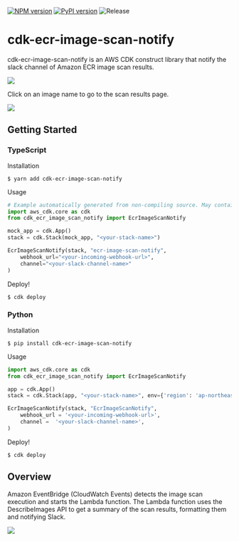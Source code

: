 [![NPM version](https://badge.fury.io/js/cdk-ecr-image-scan-notify.svg)](https://badge.fury.io/js/cdk-ecr-image-scan-notify)
[![PyPI version](https://badge.fury.io/py/cdk-ecr-image-scan-notify.svg)](https://badge.fury.io/py/cdk-ecr-image-scan-notify)
![Release](https://github.com/hayao-k/cdk-ecr-image-scan-notify/workflows/release/badge.svg)

# cdk-ecr-image-scan-notify

cdk-ecr-image-scan-notify is an AWS CDK construct library that notify the slack channel of Amazon ECR image scan results.

![](https://github.com/hayao-k/ecr-image-scan-findings-to-slack/raw/master/docs/images/slack-notification.png)

Click on an image name to go to the scan results page.

![](https://github.com/hayao-k/ecr-image-scan-findings-to-slack/raw/master/docs/images/scan-result.png)

## Getting Started

### TypeScript

Installation

```
$ yarn add cdk-ecr-image-scan-notify
```

Usage

```python
# Example automatically generated from non-compiling source. May contain errors.
import aws_cdk.core as cdk
from cdk_ecr_image_scan_notify import EcrImageScanNotify

mock_app = cdk.App()
stack = cdk.Stack(mock_app, "<your-stack-name>")

EcrImageScanNotify(stack, "ecr-image-scan-notify",
    webhook_url="<your-incoming-webhook-url>",
    channel="<your-slack-channel-name>"
)
```

Deploy!

```
$ cdk deploy
```

### Python

Installation

```
$ pip install cdk-ecr-image-scan-notify
```

Usage

```py
import aws_cdk.core as cdk
from cdk_ecr_image_scan_notify import EcrImageScanNotify

app = cdk.App()
stack = cdk.Stack(app, "<your-stack-name>", env={'region': 'ap-northeast-1'})

EcrImageScanNotify(stack, "EcrImageScanNotify",
    webhook_url = '<your-incoming-webhook-url>',
    channel =  '<your-slack-channel-name>',
)
```

Deploy!

```
$ cdk deploy
```

## Overview

Amazon EventBridge (CloudWatch Events) detects the image scan execution and starts the Lambda function.
The Lambda function uses the DescribeImages API to get a summary of the scan results, formatting them and notifying Slack.

![](https://github.com/hayao-k/ecr-image-scan-findings-to-slack/raw/master/docs/images/architecture.png)

